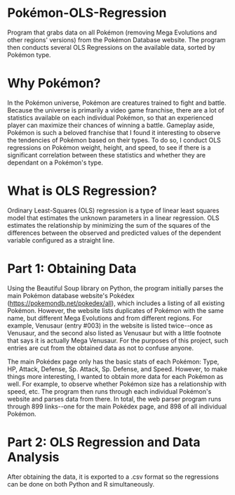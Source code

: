 # Pokémon-OLS-Regression
Program that grabs data on all Pokémon (removing Mega Evolutions and other regions' versions) from the Pokémon Database website. The program then conducts several OLS Regressions on the available data, sorted by Pokémon type.

# Why Pokémon?
In the Pokémon universe, Pokémon are creatures trained to fight and battle. Because the universe is primarily a video game franchise, there are a lot of statistics available on each individual Pokémon, so that an experienced player can maximize their chances of winning a battle. Gameplay aside, Pokémon is such a beloved franchise that I found it interesting to observe the tendencies of Pokémon based on their types. To do so, I conduct OLS regressions on Pokémon weight, height, and speed, to see if there is a significant correlation between these statistics and whether they are dependant on a Pokémon's type.

# What is OLS Regression?
Ordinary Least-Squares (OLS) regression is a type of linear least squares model that estimates the unknown parameters in a linear regression. OLS estimates the relationship by minimizing the sum of the squares of the differences between the observed and predicted values of the dependent variable configured as a straight line.

# Part 1: Obtaining Data
Using the Beautiful Soup library on Python, the program initially parses the main Pokémon database website's Pokédex (https://pokemondb.net/pokedex/all), which includes a listing of all existing Pokémon. However, the website lists duplicates of Pokémon with the same name, but different Mega Evolutions and from different regions. For example, Venusaur (entry #003) in the website is listed twice--once as Venusaur, and the second also listed as Venusaur but with a little footnote that says it is actually Mega Venusaur. For the purposes of this project, such entries are cut from the obtained data as not to confuse anyone.

The main Pokédex page only has the basic stats of each Pokémon: Type, HP, Attack, Defense, Sp. Attack, Sp. Defense, and Speed. However, to make things more interesting, I wanted to obtain more data for each Pokémon as well. For example, to observe whether Pokémon size has a relationship with speed, etc. The program then runs through each individual Pokémon's website and parses data from there. In total, the web parser program runs through 899 links--one for the main Pokédex page, and 898 of all individual Pokémon.

# Part 2: OLS Regression and Data Analysis
After obtaining the data, it is exported to a .csv format so the regressions can be done on both Python and R simultaneously.
